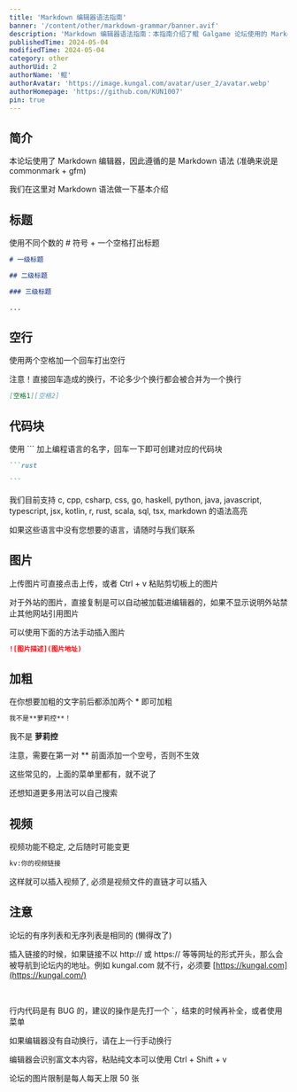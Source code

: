 ```yaml
---
title: 'Markdown 编辑器语法指南'
banner: '/content/other/markdown-grammar/banner.avif'
description: 'Markdown 编辑器语法指南：本指南介绍了鲲 Galgame 论坛使用的 Markdown 编辑器语法（基于 CommonMark + GFM），帮助用户熟练掌握文本格式化技巧。涵盖内容包括标题、空行、代码块、图片、加粗、视频插入等常用功能，并详细说明了论坛特定的语法规则。例如，代码块可通过 ``` + 语言名创建，图片支持本地上传及外链插入，而视频功能需提供视频文件直链。指南还列出了编辑器的一些限制，如有序列表与无序列表相同、行内代码可能存在 bug、每日图片上传上限 50 张等。通过本指南，用户可以更高效地撰写内容并优化论坛阅读体验。'
publishedTime: 2024-05-04
modifiedTime: 2024-05-04
category: other
authorUid: 2
authorName: '鲲'
authorAvatar: 'https://image.kungal.com/avatar/user_2/avatar.webp'
authorHomepage: 'https://github.com/KUN1007'
pin: true
---
```


## 简介

本论坛使用了 Markdown 编辑器，因此遵循的是 Markdown 语法 (准确来说是 commonmark + gfm)

我们在这里对 Markdown 语法做一下基本介绍

## 标题

使用不同个数的 # 符号 + 一个空格打出标题

```markdown
# 一级标题

## 二级标题

### 三级标题

...
```

## 空行

使用两个空格加一个回车打出空行

注意！直接回车造成的换行，不论多少个换行都会被合并为一个换行

```md
[空格1][空格2]
```

## 代码块

使用 ``` 加上编程语言的名字，回车一下即可创建对应的代码块

````md
```rust

```
````

我们目前支持 c, cpp, csharp, css, go, haskell, python, java, javascript, typescript, jsx, kotlin, r, rust, scala, sql, tsx, markdown 的语法高亮

如果这些语言中没有您想要的语言，请随时与我们联系

## 图片

上传图片可直接点击上传，或者 Ctrl + v 粘贴剪切板上的图片

对于外站的图片，直接复制是可以自动被加载进编辑器的，如果不显示说明外站禁止其他网站引用图片

可以使用下面的方法手动插入图片

```md
![图片描述](图片地址)
```

## 加粗

在你想要加粗的文字前后都添加两个 \* 即可加粗

```md
我不是**萝莉控**！
```

我不是 **萝莉控**

注意，需要在第一对 \*\* 前面添加一个空号，否则不生效

这些常见的，上面的菜单里都有，就不说了

还想知道更多用法可以自己搜索

## 视频

视频功能不稳定, 之后随时可能变更

```md
kv:你的视频链接
```

这样就可以插入视频了, 必须是视频文件的直链才可以插入

## 注意

论坛的有序列表和无序列表是相同的 (懒得改了)

插入链接的时候，如果链接不以 http:// 或 https:// 等等网址的形式开头，那么会被导航到论坛内的地址。例如 kungal.com 就不行，必须要 [https://kungal.com](https://kungal.com/)

<br/>

行内代码是有 BUG 的，建议的操作是先打一个 `，结束的时候再补全，或者使用菜单

如果编辑器没有自动换行，请在上一行手动换行

编辑器会识别富文本内容，粘贴纯文本可以使用 Ctrl + Shift + v

论坛的图片限制是每人每天上限 50 张

